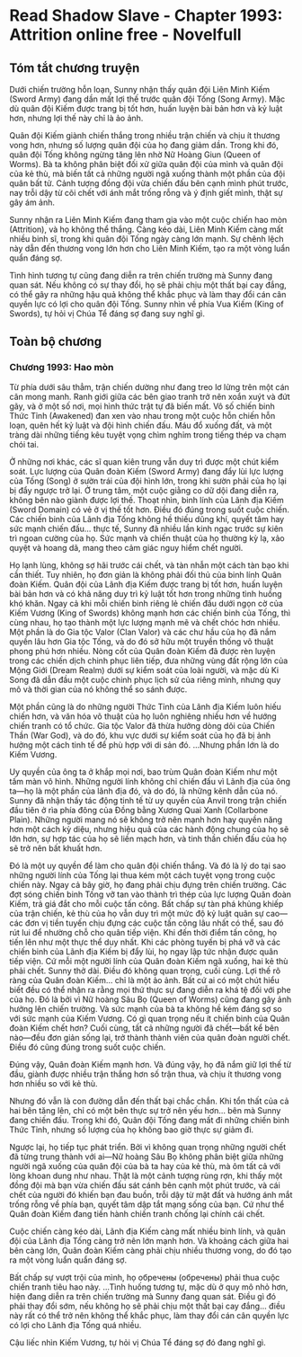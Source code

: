 # Read Shadow Slave - Chapter 1993: Attrition online free - Novelfull

## Tóm tắt chương truyện

Dưới chiến trường hỗn loạn, Sunny nhận thấy quân đội Liên Minh Kiếm (Sword Army) đang dần mất lợi thế trước quân đội Tống (Song Army). Mặc dù quân đội Kiếm được trang bị tốt hơn, huấn luyện bài bản hơn và kỷ luật hơn, nhưng lợi thế này chỉ là ảo ảnh.

Quân đội Kiếm giành chiến thắng trong nhiều trận chiến và chịu ít thương vong hơn, nhưng số lượng quân đội của họ đang giảm dần. Trong khi đó, quân đội Tống không ngừng tăng lên nhờ Nữ Hoàng Giun (Queen of Worms). Bà ta không phân biệt đối xử giữa quân đội của mình và quân đội của kẻ thù, mà biến tất cả những người ngã xuống thành một phần của đội quân bất tử. Cảnh tượng đồng đội vừa chiến đấu bên cạnh mình phút trước, nay trỗi dậy từ cõi chết với ánh mắt trống rỗng và ý định giết mình, thật sự gây ám ảnh.

Sunny nhận ra Liên Minh Kiếm đang tham gia vào một cuộc chiến hao mòn (Attrition), và họ không thể thắng. Càng kéo dài, Liên Minh Kiếm càng mất nhiều binh sĩ, trong khi quân đội Tống ngày càng lớn mạnh. Sự chênh lệch này dẫn đến thương vong lớn hơn cho Liên Minh Kiếm, tạo ra một vòng luẩn quẩn đáng sợ.

Tình hình tương tự cũng đang diễn ra trên chiến trường mà Sunny đang quan sát. Nếu không có sự thay đổi, họ sẽ phải chịu một thất bại cay đắng, có thể gây ra những hậu quả không thể khắc phục và làm thay đổi cán cân quyền lực có lợi cho quân đội Tống. Sunny nhìn về phía Vua Kiếm (King of Swords), tự hỏi vị Chúa Tể đáng sợ đang suy nghĩ gì.

## Toàn bộ chương

### Chương 1993: Hao mòn

Từ phía dưới sâu thẳm, trận chiến dường như đang treo lơ lửng trên một cán cân mong manh. Ranh giới giữa các bên giao tranh trở nên xoắn xuýt và đứt gãy, và ở một số nơi, mọi hình thức trật tự đã biến mất. Vô số chiến binh Thức Tỉnh (Awakened) đan xen vào nhau trong một cuộc hỗn chiến hỗn loạn, quên hết kỷ luật và đội hình chiến đấu. Máu đổ xuống đất, và một tràng dài những tiếng kêu tuyệt vọng chìm nghỉm trong tiếng thép va chạm chói tai.

Ở những nơi khác, các sĩ quan kiên trung vẫn duy trì được một chút kiểm soát. Lực lượng của Quân đoàn Kiếm (Sword Army) đang đẩy lùi lực lượng của Tống (Song) ở sườn trái của đội hình lớn, trong khi sườn phải của họ lại bị đẩy ngược trở lại. Ở trung tâm, một cuộc giằng co dữ dội đang diễn ra, không bên nào giành được lợi thế. Thoạt nhìn, binh lính của Lãnh địa Kiếm (Sword Domain) có vẻ ở vị thế tốt hơn. Điều đó đúng trong suốt cuộc chiến. Các chiến binh của Lãnh địa Tống không hề thiếu dũng khí, quyết tâm hay sức mạnh chiến đấu… thực tế, Sunny đã nhiều lần kinh ngạc trước sự kiên trì ngoan cường của họ. Sức mạnh và chiến thuật của họ thường kỳ lạ, xảo quyệt và hoang dã, mang theo cảm giác nguy hiểm chết người.

Họ lạnh lùng, không sợ hãi trước cái chết, và tàn nhẫn một cách tàn bạo khi cần thiết. Tuy nhiên, họ đơn giản là không phải đối thủ của binh lính Quân đoàn Kiếm. Quân đội của Lãnh địa Kiếm được trang bị tốt hơn, huấn luyện bài bản hơn và có khả năng duy trì kỷ luật tốt hơn trong những tình huống khó khăn. Ngay cả khi mỗi chiến binh riêng lẻ chiến đấu dưới ngọn cờ của Kiếm Vương (King of Swords) không mạnh hơn các chiến binh của Tống, thì cùng nhau, họ tạo thành một lực lượng mạnh mẽ và chết chóc hơn nhiều. Một phần là do Gia tộc Valor (Clan Valor) và các chư hầu của họ đã nắm quyền lâu hơn Gia tộc Tống, và do đó sở hữu một truyền thống võ thuật phong phú hơn nhiều. Nòng cốt của Quân đoàn Kiếm đã được rèn luyện trong các chiến dịch chinh phục liên tiếp, đưa những vùng đất rộng lớn của Mộng Giới (Dream Realm) dưới sự kiểm soát của loài người, và mặc dù Ki Song đã dẫn đầu một cuộc chinh phục lịch sử của riêng mình, nhưng quy mô và thời gian của nó không thể so sánh được.

Một phần cũng là do những người Thức Tỉnh của Lãnh địa Kiếm luôn hiếu chiến hơn, và văn hóa võ thuật của họ luôn nghiêng nhiều hơn về hướng chiến tranh có tổ chức. Gia tộc Valor đã thừa hưởng dòng dõi của Chiến Thần (War God), và do đó, khu vực dưới sự kiểm soát của họ đã bị ảnh hưởng một cách tinh tế để phù hợp với di sản đó. ...Nhưng phần lớn là do Kiếm Vương.

Uy quyền của ông ta ở khắp mọi nơi, bao trùm Quân đoàn Kiếm như một tấm màn vô hình. Những người lính không chỉ chiến đấu vì Lãnh địa của ông ta—họ là một phần của lãnh địa đó, và do đó, là những kênh dẫn của nó. Sunny đã nhận thấy tác động tinh tế từ uy quyền của Anvil trong trận chiến đầu tiên ở rìa phía đông của Đồng bằng Xương Quai Xanh (Collarbone Plain). Những người mang nó sẽ không trở nên mạnh hơn hay quyền năng hơn một cách kỳ diệu, nhưng hiệu quả của các hành động chung của họ sẽ lớn hơn, sự hợp tác của họ sẽ liền mạch hơn, và tinh thần chiến đấu của họ sẽ trở nên bất khuất hơn.

Đó là một uy quyền để làm cho quân đội chiến thắng. Và đó là lý do tại sao những người lính của Tống lại thua kém một cách tuyệt vọng trong cuộc chiến này. Ngay cả bây giờ, họ đang phải chịu đựng trên chiến trường. Các đợt sóng chiến binh Tống vỡ tan vào thành trì thép của lực lượng Quân đoàn Kiếm, trả giá đắt cho mỗi cuộc tấn công. Bất chấp sự tàn phá khủng khiếp của trận chiến, kẻ thù của họ vẫn duy trì một mức độ kỷ luật quân sự cao—các đơn vị tiền tuyến chịu đựng các cuộc tấn công lâu nhất có thể, sau đó rút lui để nhường chỗ cho quân tiếp viện. Khi đến thời điểm tấn công, họ tiến lên như một thực thể duy nhất. Khi các phòng tuyến bị phá vỡ và các chiến binh của Lãnh địa Kiếm bị đẩy lùi, họ ngay lập tức nhận được quân tiếp viện. Cứ mỗi một người lính của Quân đoàn Kiếm ngã xuống, hai kẻ thù phải chết. Sunny thở dài. Điều đó không quan trọng, cuối cùng. Lợi thế rõ ràng của Quân đoàn Kiếm… chỉ là một ảo ảnh. Bất cứ ai có một chút hiểu biết đều có thể nhận ra rằng mọi thứ thực sự đang diễn ra khá tệ đối với phe của họ. Đó là bởi vì Nữ hoàng Sâu Bọ (Queen of Worms) cũng đang gây ảnh hưởng lên chiến trường. Và sức mạnh của bà ta không hề kém đáng sợ so với sức mạnh của Kiếm Vương. Có gì quan trọng nếu ít chiến binh của Quân đoàn Kiếm chết hơn? Cuối cùng, tất cả những người đã chết—bất kể bên nào—đều đơn giản sống lại, trở thành thành viên của quân đoàn người chết. Điều đó cũng đúng trong suốt cuộc chiến.

Đúng vậy, Quân đoàn Kiếm mạnh hơn. Và đúng vậy, họ đã nắm giữ lợi thế từ đầu, giành được nhiều trận thắng hơn số trận thua, và chịu ít thương vong hơn nhiều so với kẻ thù.

Nhưng đó vẫn là con đường dẫn đến thất bại chắc chắn. Khi tổn thất của cả hai bên tăng lên, chỉ có một bên thực sự trở nên yếu hơn… bên mà Sunny đang chiến đấu. Trong khi đó, Quân đội Tống đang mất đi những chiến binh Thức Tỉnh, nhưng số lượng của họ không bao giờ thực sự giảm đi.

Ngược lại, họ tiếp tục phát triển. Bởi vì không quan trọng những người chết đã từng trung thành với ai—Nữ hoàng Sâu Bọ không phân biệt giữa những người ngã xuống của quân đội của bà ta hay của kẻ thù, mà ôm tất cả với lòng khoan dung như nhau. Thật là một cảnh tượng rùng rợn, khi thấy một đồng đội mà bạn vừa chiến đấu sát cánh bên cạnh một phút trước, và cái chết của người đó khiến bạn đau buồn, trỗi dậy từ mặt đất và hướng ánh mắt trống rỗng về phía bạn, quyết tâm dập tắt mạng sống của bạn. Cứ như thể Quân đoàn Kiếm đang tiến hành chiến tranh chống lại chính cái chết.

Cuộc chiến càng kéo dài, Lãnh địa Kiếm càng mất nhiều binh lính, và quân đội của Lãnh địa Tống càng trở nên lớn mạnh hơn. Và khoảng cách giữa hai bên càng lớn, Quân đoàn Kiếm càng phải chịu nhiều thương vong, do đó tạo ra một vòng luẩn quẩn đáng sợ.

Bất chấp sự vượt trội của mình, họ обречены (обречены) phải thua cuộc chiến tranh tiêu hao này. ...Tình huống tương tự, mặc dù ở quy mô nhỏ hơn, hiện đang diễn ra trên chiến trường mà Sunny đang quan sát. Điều gì đó phải thay đổi sớm, nếu không họ sẽ phải chịu một thất bại cay đắng… điều này rất có thể trở nên không thể khắc phục, làm thay đổi cán cân quyền lực có lợi cho Lãnh địa Tống quá nhiều.

Cậu liếc nhìn Kiếm Vương, tự hỏi vị Chúa Tể đáng sợ đó đang nghĩ gì.